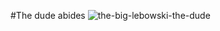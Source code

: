 #The dude abides
![the-big-lebowski-the-dude](https://user-images.githubusercontent.com/74051842/142302239-b36d84ab-0983-46d5-83d7-309c4e14b5a6.gif)

